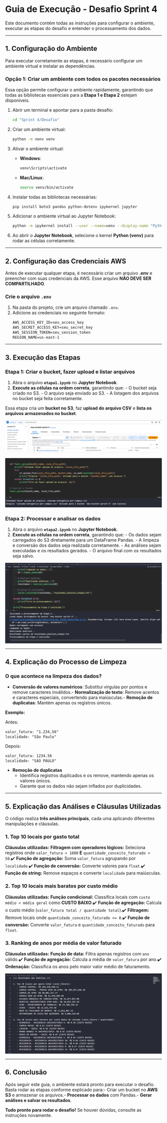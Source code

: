 # Guia de Execução - Desafio Sprint 4

Este documento contém todas as instruções para configurar o ambiente, executar as etapas do desafio e entender o processamento dos dados.

---

##  1. Configuração do Ambiente

Para executar corretamente as etapas, é necessário configurar um ambiente virtual e instalar as dependências.

### **Opção 1: Criar um ambiente com todos os pacotes necessários**

Essa opção permite configurar o ambiente rapidamente, garantindo que todas as bibliotecas essenciais para a **Etapa 1 e Etapa 2** estejam disponíveis.
1. Abrir um terminal e apontar para a pasta desafio:
   ```bash
   cd "Sprint 4/Desafio"
   ```

2. Criar um ambiente virtual:
   ```bash
   python -m venv venv
   ```

3. Ativar o ambiente virtual:
   - **Windows**:
     ```bash
     venv\Scripts\activate
     ```
   - **Mac/Linux**:
     ```bash
     source venv/bin/activate
     ```

4. Instalar todas as bibliotecas necessárias:
   ```bash
   pip install boto3 pandas python-dotenv ipykernel jupyter
   ```

5. Adicionar o ambiente virtual ao Jupyter Notebook:
   ```bash
   python -m ipykernel install --user --name=venv --display-name "Python (venv)"
   ```

6. Ao abrir o **Jupyter Notebook**, selecione o kernel **Python (venv)** para rodar as células corretamente.

---

##  2. Configuração das Credenciais AWS

Antes de executar qualquer etapa, é necessário criar um arquivo **.env** e preencher com suas credenciais da AWS. Esse arquivo **NÃO DEVE SER COMPARTILHADO**.

### Crie o arquivo `.env`
1. Na pasta do projeto, crie um arquivo chamado `.env`.
2. Adicione as credenciais no seguinte formato:
   ```env
   AWS_ACCESS_KEY_ID=seu_access_key
   AWS_SECRET_ACCESS_KEY=seu_secret_key
   AWS_SESSION_TOKEN=seu_session_token
   REGION_NAME=us-east-1
   ```

---

##  3. Execução das Etapas

### **Etapa 1: Criar o bucket, fazer upload e listar arquivos**

1. Abra o arquivo **`etapa1.ipynb`** no **Jupyter Notebook**.
2. **Execute as células na ordem correta**, garantindo que:   - O bucket seja criado no S3.   - O arquivo seja enviado ao S3.   - A listagem dos arquivos no bucket seja feita corretamente.

Essa etapa cria um **bucket no S3**, faz **upload do arquivo CSV** e **lista os arquivos armazenados no bucket**.

![criar_bucket](../Evidencias/bucket_s3.png)

![upload_csv](../Evidencias/upload_csv.png)

### **Etapa 2: Processar e analisar os dados**

1. Abra o arquivo **`etapa2.ipynb`** no **Jupyter Notebook**.
2. **Execute as células na ordem correta**, garantindo que:   - Os dados sejam carregados do S3 diretamente para um DataFrame Pandas.   - A limpeza e conversão dos dados seja realizada corretamente.   - As análises sejam executadas e os resultados gerados.   - O arquivo final com os resultados seja salvo.

![resultado](../Evidencias/resultado-etapa2.png)

---

##  4. Explicação do Processo de Limpeza

### O que acontece na limpeza dos dados?
- **Conversão de valores numéricos**: Substitui vírgulas por pontos e remove caracteres inválidos.- **Normalização de texto**: Remove acentos e caracteres especiais, convertendo para maiúsculas.- **Remoção de duplicatas**: Mantém apenas os registros únicos.

**Exemplo:**

Antes:
```
valor_fatura: "1.234,56"
localidade: "São Paulo"
```
Depois:
```
valor_fatura: 1234.56
localidade: "SAO PAULO"
```
- **Remoção de duplicatas**  
   - Identifica registros duplicados e os remove, mantendo apenas os valores únicos.
   - Garante que os dados não sejam inflados por duplicidades.

---

##  5. Explicação das Análises e Cláusulas Utilizadas

O código realiza **três análises principais**, cada uma aplicando diferentes manipulações e cláusulas.

### **1. Top 10 locais por gasto total**
 **Cláusulas utilizadas:**
 **Filtragem com operadores lógicos:** Seleciona registros onde `valor_fatura > 1000` **E** `quantidade_conceito_faturado > 50`.✔️ **Função de agregação:** Soma `valor_fatura` agrupando por `localidade`.✔️ **Função de conversão:** Converte valores para `float`.✔️ **Função de string:** Remove espaços e converte `localidade` para maiúsculas.

### **2. Top 10 locais mais baratos por custo médio**
 **Cláusulas utilizadas:**
 **Função condicional:** Classifica locais com `custo médio < média geral` como **CUSTO BAIXO**.✔️ **Função de agregação:** Calcula o custo médio (`valor_fatura total / quantidade total`).✔️ **Filtragem:** Remove locais onde `quantidade_conceito_faturado <= 0`.✔️ **Função de conversão:** Converte `valor_fatura` e `quantidade_conceito_faturado` para `float`.

### **3. Ranking de anos por média de valor faturado**
 **Cláusulas utilizadas:**
 **Função de data:** Filtra apenas registros com `ano` válido.✔️ **Função de agregação:** Calcula a média de `valor_fatura` por ano.✔️ **Ordenação:** Classifica os anos pelo maior valor médio de faturamento.

![upload_csv](../Evidencias/resultado_analise.png)

---

##  6. Conclusão

Após seguir este guia, o ambiente estará pronto para executar o desafio. Basta rodar as etapas conforme explicado para:- Criar um bucket no **AWS S3** e armazenar os arquivos.- **Processar os dados** com Pandas.- **Gerar análises e salvar os resultados**.

 **Tudo pronto para rodar o desafio!** Se houver dúvidas, consulte as instruções novamente.
